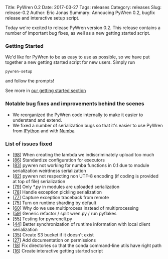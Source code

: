Title: PyWren 0.2
Date: 2017-03-27
Tags: releases
Category: releases
Slug: release-0.2
Author: Eric Jonas
Summary: Annoucing PyWren 0.2, bugfix release and interactive setup script. 

Today we're excited to release PyWren version 0.2. This release contains
a number of important bug fixes, as well as a new getting started script. 

### Getting Started

We'd like for PyWren to be as easy to use as possible, so we have put together a 
new getting started script for new users. Simply run

```
pywren-setup
```
and follow the prompts! 

See more in [our getting started section]({filename}/pages/gettingstarted.md)

### Notable bug fixes and improvements behind the scenes

* We reorganized the PyWren code internally to make it easier to 
understand and extend. 
* We fixed a number of serialization bugs so that it's easier to use
PyWren from [IPython](https://ipython.org/) and
with [Numba](http://numba.pydata.org/)


### List of issues fixed
* [[98](https://github.com/pywren/pywren/issues/98)] When creating the lambda we indiscriminately upload too much
* [[86](https://github.com/pywren/pywren/issues/86)] Standardize configuration for executors
* [[83](https://github.com/pywren/pywren/issues/83)] pywren not working for numba functions in 0.1 due to module serialization weirdness <span class="label label-default">serialization</span>
* [[82](https://github.com/pywren/pywren/issues/82)] pywren not respecting non UTF-8 encoding (if coding is provided at top of file) <span class="label label-default">serialization</span>
* [[79](https://github.com/pywren/pywren/issues/79)] Only *.py in modules are uploaded <span class="label label-default">serialization</span>
* [[78](https://github.com/pywren/pywren/issues/78)] Handle exception pickling <span class="label label-default">serialization</span>
* [[77](https://github.com/pywren/pywren/issues/77)] Capture exception traceback from remote
* [[75](https://github.com/pywren/pywren/issues/75)] Turn on runtime sharding by default
* [[60](https://github.com/pywren/pywren/issues/60)] Why do we use multiprocess instead of multiprocessing
* [[59](https://github.com/pywren/pywren/issues/59)] Generic refactor / split wren.py / run pyflakes
* [[55](https://github.com/pywren/pywren/issues/55)] Testing for pywrencli.py
* [[44](https://github.com/pywren/pywren/issues/44)] Better synchronization of runtime information with local client <span class="label label-default">serialization</span>
* [[35](https://github.com/pywren/pywren/issues/35)] Create S3 bucket if it doesn't exist
* [[27](https://github.com/pywren/pywren/issues/27)] Add documentation on permissions
* [[18](https://github.com/pywren/pywren/issues/18)] Fix directories so that the conda command-line utils have right path
* [[16](https://github.com/pywren/pywren/issues/16)] Create interactive getting started script
